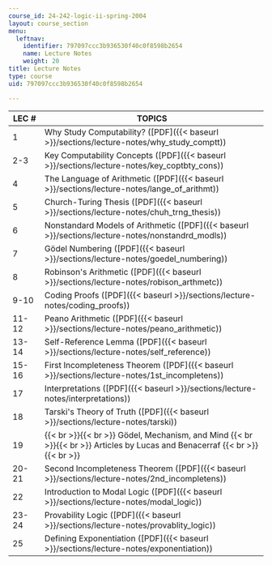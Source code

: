 ```yaml
---
course_id: 24-242-logic-ii-spring-2004
layout: course_section
menu:
  leftnav:
    identifier: 797097ccc3b936530f40c0f8598b2654
    name: Lecture Notes
    weight: 20
title: Lecture Notes
type: course
uid: 797097ccc3b936530f40c0f8598b2654

---
```


| LEC # | TOPICS |
| --- | --- |
| 1 | Why Study Computability? ([PDF]({{< baseurl >}}/sections/lecture-notes/why_study_comptt)) |
| 2-3 | Key Computability Concepts ([PDF]({{< baseurl >}}/sections/lecture-notes/key_coptbty_cons)) |
| 4 | The Language of Arithmetic ([PDF]({{< baseurl >}}/sections/lecture-notes/lange_of_arithmt)) |
| 5 | Church-Turing Thesis ([PDF]({{< baseurl >}}/sections/lecture-notes/chuh_trng_thesis)) |
| 6 | Nonstandard Models of Arithmetic ([PDF]({{< baseurl >}}/sections/lecture-notes/nonstandrd_modls)) |
| 7 | Gödel Numbering ([PDF]({{< baseurl >}}/sections/lecture-notes/goedel_numbering)) |
| 8 | Robinson's Arithmetic ([PDF]({{< baseurl >}}/sections/lecture-notes/robison_arthmetc)) |
| 9-10 | Coding Proofs ([PDF]({{< baseurl >}}/sections/lecture-notes/coding_proofs)) |
| 11-12 | Peano Arithmetic ([PDF]({{< baseurl >}}/sections/lecture-notes/peano_arithmetic)) |
| 13-14 | Self-Reference Lemma ([PDF]({{< baseurl >}}/sections/lecture-notes/self_reference)) |
| 15-16 | First Incompleteness Theorem ([PDF]({{< baseurl >}}/sections/lecture-notes/1st_incompletens)) |
| 17 | Interpretations ([PDF]({{< baseurl >}}/sections/lecture-notes/interpretations)) |
| 18 | Tarski's Theory of Truth ([PDF]({{< baseurl >}}/sections/lecture-notes/tarski)) |
| 19 |  {{< br >}}{{< br >}} Gödel, Mechanism, and Mind {{< br >}}{{< br >}} Articles by Lucas and Benacerraf {{< br >}}{{< br >}}  |
| 20-21 | Second Incompleteness Theorem ([PDF]({{< baseurl >}}/sections/lecture-notes/2nd_incompletens)) |
| 22 | Introduction to Modal Logic ([PDF]({{< baseurl >}}/sections/lecture-notes/modal_logic)) |
| 23-24 | Provability Logic ([PDF]({{< baseurl >}}/sections/lecture-notes/provablity_logic)) |
| 25 | Defining Exponentiation ([PDF]({{< baseurl >}}/sections/lecture-notes/exponentiation))